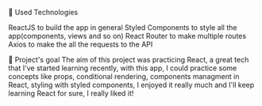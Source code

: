 🚀 Used Technologies

ReactJS to build the app in general
Styled Components to style all the app(components, views and so on)
React Router to make multiple routes
Axios to make the all the requests to the API

  🎯 Project's goal
The aim of this project was practicing React, a great tech that I've started learning recently, with this app, I could practice some concepts like props, conditional rendering, components managment in React, styling with styled components, I enjoyed it really much and I'll keep learning React for sure, I really liked it!
